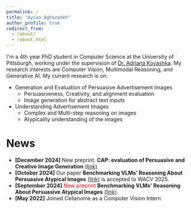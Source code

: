 ```yaml
---
permalink: /
title: "Aysan Aghazadeh"
author_profile: true
redirect_from: 
  - /about/
  - /about.html
---
```


I'm a 4th year PhD student in Computer Science at the University of Pittsburgh, working under the supervision of [Dr. Adriana Kovashka](https://people.cs.pitt.edu/~kovashka/index.htm). My research interests are Computer Vision, Multimodal Reasoning, and Generative AI. My current research is on:
* Generation and Evaluation of Persuasive Advertisement Images
  * Persuasiveness, Creativity, and alignment evaluation
  * Image generation for abstract text inputs
* Understanding Advertisement Images
  * Complex and Multi-step reasoning on images
  * Atypicality understanding of the images

News
======
* **\[December 2024\]** New preprint. **CAP: evaluation of Persuasive and Creative Image Generation** [(link)](https://arxiv.org/pdf/2412.10426).
* **\[October 2024\]** Our paper **Benchmarking VLMs’ Reasoning About Persuasive Atypical Images** [(link)](https://arxiv.org/pdf/2409.10719) is accepted to WACV 2025.
* **\[September 2024\]** <span style="color:red">New preprint</span> **Benchmarking VLMs’ Reasoning About Persuasive Atypical Images** [(link)](https://arxiv.org/pdf/2409.10719).
* **\[May 2022\]** Joined Cellanome as a Computer Vision Intern
